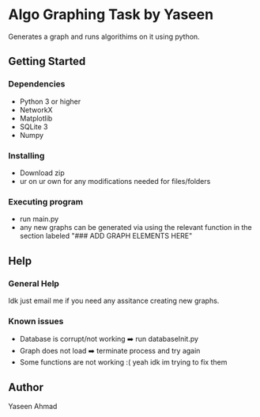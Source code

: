 # Algo Graphing Task by Yaseen

Generates a graph and runs algorithims on it using python.

## Getting Started

### Dependencies

* Python 3 or higher
* NetworkX
* Matplotlib
* SQLite 3
* Numpy

### Installing

* Download zip
* ur on ur own for any modifications needed for files/folders 

### Executing program

* run main.py
* any new graphs can be generated via using the relevant function in the section labeled "### ADD GRAPH ELEMENTS HERE"

## Help

### General Help
Idk just email me if you need any assitance creating new graphs.

### Known issues
* Database is corrupt/not working ➡️ run databaseInit.py
* Graph does not load ➡️ terminate process and try again
* Some functions are not working :( yeah idk im trying to fix them

## Author
Yaseen Ahmad 
